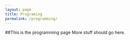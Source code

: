 ```yaml
---
layout: page
title: Programing
permalink: /programming/
---
```


##This is the programming page
More stuff should go here.
